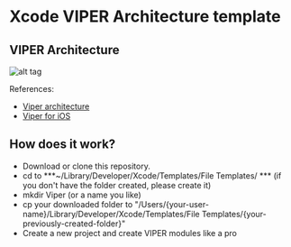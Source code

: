 # Xcode VIPER Architecture template

## VIPER Architecture 
![alt tag](https://github.com/rcasanovan/Xcode-VIPER-Architecture-Template/blob/master/Images/projectArchitecture.jpeg?raw=true)

References:
* [Viper architecture](https://www.objc.io/issues/13-architecture/viper/)
* [Viper for iOS](https://medium.com/@smalam119/viper-design-pattern-for-ios-application-development-7a9703902af6)

## How does it work?

* Download or clone this repository.
* cd to ***~/Library/Developer/Xcode/Templates/File Templates/ *** (if you don't have the folder created, please create it)
* mkdir Viper (or a name you like)
* cp your downloaded folder to "/Users/{your-user-name}/Library/Developer/Xcode/Templates/File Templates/{your-previously-created-folder}"
* Create a new project and create VIPER modules like a pro
